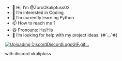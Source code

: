 - 👋 Hi, I’m @ZoroOkaliptuss02
- 👀 I’m interested in Coding
- 🌱 I’m currently learning Python
- 📫 How to reach me ?
- 😄 Pronouns: He/His
- 🤔 I’m looking for help with my project ideas.
(❁´◡`❁)

[![Uploading DiscordDiscordLogoGIF.gif…]()](https://camo.githubusercontent.com/c8b642264c22e3f178d32272a73ae7a1c962489c9c7f7be4a1ad45e28a61a47c/68747470733a2f2f6d656469612e67697068792e636f6d2f6d656469612f4663714b79344b6a37584f4b3068435734672f67697068792e676966)

   with discord okaliptuss

<!---
ZoroOkaliptuss02/ZoroOkaliptuss02 is a ✨ special ✨ repository because its `README.md` (this file) appears on your GitHub profile.
You can click the Preview link to take a look at your changes.
--->

